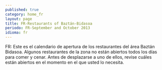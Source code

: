 ```yaml
---
published: true
category: home_fr
layout: page
title: FR-Restaurants of Baztán-Bidasoa
periodo: FR-September and October 2013
idioma: fr
---
```

FR: Este es el calendario de apertura de los restaurantes del área Baztán Bidasoa.
Algunos restaurantes de la zona no están abiertos todos los días para comer y cenar. Antes de desplazarse a uno de ellos, revise cuáles están abiertos en el momento en el que usted lo necesita.
